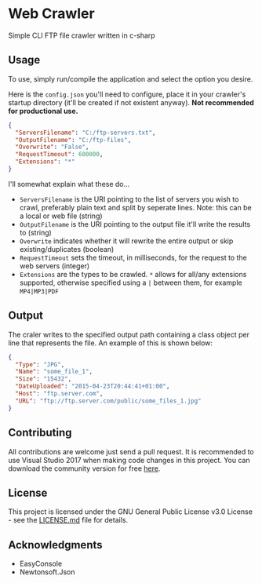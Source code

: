 # Web Crawler

Simple CLI FTP file crawler written in c-sharp

## Usage

To use, simply run/compile the application and select the option you desire. 

Here is the `config.json` you'll need to configure, place it in your crawler's startup directory (it'll be created if not existent anyway). __Not recommended for productional use.__

```json
{
  "ServersFilename": "C:/ftp-servers.txt",
  "OutputFilename": "C:/ftp-files",
  "Overwrite": "False",
  "RequestTimeout": 600000,
  "Extensions": "*"
}
```

I'll somewhat explain what these do...

* `ServersFilename` is the URI pointing to the list of servers you wish to crawl, preferably plain text and split by seperate lines. Note: this can be a local or web file (string)
* `OutputFilename` is the URI pointing to the output file it'll write the results to (string)
* `Overwrite` indicates whether it will rewrite the entire output or skip existing/duplicates (boolean)
* `RequestTimeout` sets the timeout, in milliseconds, for the request to the web servers (integer)
* `Extensions` are the types to be crawled. `*` allows for all/any extensions supported, otherwise specified using a `|` between them, for example `MP4|MP3|PDF`	

## Output

The craler writes to the specified output path containing a class object per line that represents the file. An example of this is shown below:

```json
{
  "Type": "JPG",
  "Name": "some_file_1",
  "Size": "15432",
  "DateUploaded": "2015-04-23T20:44:41+01:00",
  "Host": "ftp.server.com",
  "URL": "ftp://ftp.server.com/public/some_files_1.jpg"
}
```

## Contributing

All contributions are welcome just send a pull request. It is recommended to use Visual Studio 2017 when making code changes in this project. You can download the community version for free [here](https://www.visualstudio.com/downloads/).

## License

This project is licensed under the GNU General Public License v3.0 License - see the [LICENSE.md](LICENSE.md) file for details.

## Acknowledgments

* EasyConsole
* Newtonsoft.Json